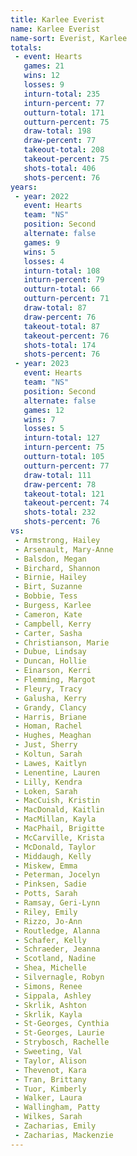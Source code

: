 ```yaml
---
title: Karlee Everist
name: Karlee Everist
name-sort: Everist, Karlee
totals:
 - event: Hearts
   games: 21
   wins: 12
   losses: 9
   inturn-total: 235
   inturn-percent: 77
   outturn-total: 171
   outturn-percent: 75
   draw-total: 198
   draw-percent: 77
   takeout-total: 208
   takeout-percent: 75
   shots-total: 406
   shots-percent: 76
years:
 - year: 2022
   event: Hearts
   team: "NS"
   position: Second
   alternate: false
   games: 9
   wins: 5
   losses: 4
   inturn-total: 108
   inturn-percent: 79
   outturn-total: 66
   outturn-percent: 71
   draw-total: 87
   draw-percent: 76
   takeout-total: 87
   takeout-percent: 76
   shots-total: 174
   shots-percent: 76
 - year: 2023
   event: Hearts
   team: "NS"
   position: Second
   alternate: false
   games: 12
   wins: 7
   losses: 5
   inturn-total: 127
   inturn-percent: 75
   outturn-total: 105
   outturn-percent: 77
   draw-total: 111
   draw-percent: 78
   takeout-total: 121
   takeout-percent: 74
   shots-total: 232
   shots-percent: 76
vs:
 - Armstrong, Hailey
 - Arsenault, Mary-Anne
 - Balsdon, Megan
 - Birchard, Shannon
 - Birnie, Hailey
 - Birt, Suzanne
 - Bobbie, Tess
 - Burgess, Karlee
 - Cameron, Kate
 - Campbell, Kerry
 - Carter, Sasha
 - Christianson, Marie
 - Dubue, Lindsay
 - Duncan, Hollie
 - Einarson, Kerri
 - Flemming, Margot
 - Fleury, Tracy
 - Galusha, Kerry
 - Grandy, Clancy
 - Harris, Briane
 - Homan, Rachel
 - Hughes, Meaghan
 - Just, Sherry
 - Koltun, Sarah
 - Lawes, Kaitlyn
 - Lenentine, Lauren
 - Lilly, Kendra
 - Loken, Sarah
 - MacCuish, Kristin
 - MacDonald, Kaitlin
 - MacMillan, Kayla
 - MacPhail, Brigitte
 - McCarville, Krista
 - McDonald, Taylor
 - Middaugh, Kelly
 - Miskew, Emma
 - Peterman, Jocelyn
 - Pinksen, Sadie
 - Potts, Sarah
 - Ramsay, Geri-Lynn
 - Riley, Emily
 - Rizzo, Jo-Ann
 - Routledge, Alanna
 - Schafer, Kelly
 - Schraeder, Jeanna
 - Scotland, Nadine
 - Shea, Michelle
 - Silvernagle, Robyn
 - Simons, Renee
 - Sippala, Ashley
 - Skrlik, Ashton
 - Skrlik, Kayla
 - St-Georges, Cynthia
 - St-Georges, Laurie
 - Strybosch, Rachelle
 - Sweeting, Val
 - Taylor, Alison
 - Thevenot, Kara
 - Tran, Brittany
 - Tuor, Kimberly
 - Walker, Laura
 - Wallingham, Patty
 - Wilkes, Sarah
 - Zacharias, Emily
 - Zacharias, Mackenzie
---
```

